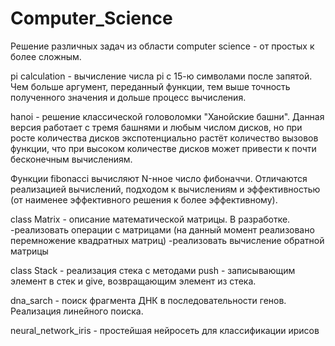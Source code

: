 # Computer_Science
Решение различных задач из области computer science - от простых к более сложным.

pi calculation - вычисление числа pi с 15-ю символами после запятой. Чем больше аргумент,
переданный функции, тем выше точность полученного значения и дольше процесс вычисления.

hanoi - решение классической головоломки "Ханойские башни". Данная версия работает с тремя башнями
и любым числом дисков, но при росте количества дисков экспотенциально растёт количество вызовов функции,
что при высоком количестве дисков может привести к почти бесконечным вычислениям.

Функции fibonacci вычисляют N-нное число фибоначчи. Отличаются реализацией вычислений, подходом к вычислениям
и эффективностью (от наименее эффективного решения к более эффективному).

class Matrix - описание математической матрицы. В разработке.
  -реализовать операции с матрицами (на данный момент реализовано перемножение квадратных матриц)
  -реализовать вычисление обратной матрицы

class Stack - реализация стека с методами push - записывающим элемент в стек и give, возвращающим элемент из стека.

dna_sarch - поиск фрагмента ДНК в последовательности генов. Реализация линейного поиска.

neural_network_iris - простейшая нейросеть для классификации ирисов
